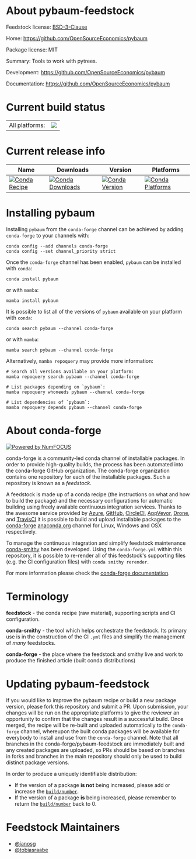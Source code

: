 About pybaum-feedstock
======================

Feedstock license: [BSD-3-Clause](https://github.com/conda-forge/pybaum-feedstock/blob/main/LICENSE.txt)

Home: https://github.com/OpenSourceEconomics/pybaum

Package license: MIT

Summary: Tools to work with pytrees.

Development: https://github.com/OpenSourceEconomics/pybaum

Documentation: https://github.com/OpenSourceEconomics/pybaum

Current build status
====================


<table><tr><td>All platforms:</td>
    <td>
      <a href="https://dev.azure.com/conda-forge/feedstock-builds/_build/latest?definitionId=15189&branchName=main">
        <img src="https://dev.azure.com/conda-forge/feedstock-builds/_apis/build/status/pybaum-feedstock?branchName=main">
      </a>
    </td>
  </tr>
</table>

Current release info
====================

| Name | Downloads | Version | Platforms |
| --- | --- | --- | --- |
| [![Conda Recipe](https://img.shields.io/badge/recipe-pybaum-green.svg)](https://anaconda.org/conda-forge/pybaum) | [![Conda Downloads](https://img.shields.io/conda/dn/conda-forge/pybaum.svg)](https://anaconda.org/conda-forge/pybaum) | [![Conda Version](https://img.shields.io/conda/vn/conda-forge/pybaum.svg)](https://anaconda.org/conda-forge/pybaum) | [![Conda Platforms](https://img.shields.io/conda/pn/conda-forge/pybaum.svg)](https://anaconda.org/conda-forge/pybaum) |

Installing pybaum
=================

Installing `pybaum` from the `conda-forge` channel can be achieved by adding `conda-forge` to your channels with:

```
conda config --add channels conda-forge
conda config --set channel_priority strict
```

Once the `conda-forge` channel has been enabled, `pybaum` can be installed with `conda`:

```
conda install pybaum
```

or with `mamba`:

```
mamba install pybaum
```

It is possible to list all of the versions of `pybaum` available on your platform with `conda`:

```
conda search pybaum --channel conda-forge
```

or with `mamba`:

```
mamba search pybaum --channel conda-forge
```

Alternatively, `mamba repoquery` may provide more information:

```
# Search all versions available on your platform:
mamba repoquery search pybaum --channel conda-forge

# List packages depending on `pybaum`:
mamba repoquery whoneeds pybaum --channel conda-forge

# List dependencies of `pybaum`:
mamba repoquery depends pybaum --channel conda-forge
```


About conda-forge
=================

[![Powered by
NumFOCUS](https://img.shields.io/badge/powered%20by-NumFOCUS-orange.svg?style=flat&colorA=E1523D&colorB=007D8A)](https://numfocus.org)

conda-forge is a community-led conda channel of installable packages.
In order to provide high-quality builds, the process has been automated into the
conda-forge GitHub organization. The conda-forge organization contains one repository
for each of the installable packages. Such a repository is known as a *feedstock*.

A feedstock is made up of a conda recipe (the instructions on what and how to build
the package) and the necessary configurations for automatic building using freely
available continuous integration services. Thanks to the awesome service provided by
[Azure](https://azure.microsoft.com/en-us/services/devops/), [GitHub](https://github.com/),
[CircleCI](https://circleci.com/), [AppVeyor](https://www.appveyor.com/),
[Drone](https://cloud.drone.io/welcome), and [TravisCI](https://travis-ci.com/)
it is possible to build and upload installable packages to the
[conda-forge](https://anaconda.org/conda-forge) [anaconda.org](https://anaconda.org/)
channel for Linux, Windows and OSX respectively.

To manage the continuous integration and simplify feedstock maintenance
[conda-smithy](https://github.com/conda-forge/conda-smithy) has been developed.
Using the ``conda-forge.yml`` within this repository, it is possible to re-render all of
this feedstock's supporting files (e.g. the CI configuration files) with ``conda smithy rerender``.

For more information please check the [conda-forge documentation](https://conda-forge.org/docs/).

Terminology
===========

**feedstock** - the conda recipe (raw material), supporting scripts and CI configuration.

**conda-smithy** - the tool which helps orchestrate the feedstock.
                   Its primary use is in the construction of the CI ``.yml`` files
                   and simplify the management of *many* feedstocks.

**conda-forge** - the place where the feedstock and smithy live and work to
                  produce the finished article (built conda distributions)


Updating pybaum-feedstock
=========================

If you would like to improve the pybaum recipe or build a new
package version, please fork this repository and submit a PR. Upon submission,
your changes will be run on the appropriate platforms to give the reviewer an
opportunity to confirm that the changes result in a successful build. Once
merged, the recipe will be re-built and uploaded automatically to the
`conda-forge` channel, whereupon the built conda packages will be available for
everybody to install and use from the `conda-forge` channel.
Note that all branches in the conda-forge/pybaum-feedstock are
immediately built and any created packages are uploaded, so PRs should be based
on branches in forks and branches in the main repository should only be used to
build distinct package versions.

In order to produce a uniquely identifiable distribution:
 * If the version of a package **is not** being increased, please add or increase
   the [``build/number``](https://docs.conda.io/projects/conda-build/en/latest/resources/define-metadata.html#build-number-and-string).
 * If the version of a package **is** being increased, please remember to return
   the [``build/number``](https://docs.conda.io/projects/conda-build/en/latest/resources/define-metadata.html#build-number-and-string)
   back to 0.

Feedstock Maintainers
=====================

* [@janosg](https://github.com/janosg/)
* [@tobiasraabe](https://github.com/tobiasraabe/)

